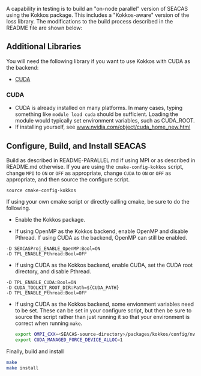 A capability in testing is to build an "on-node parallel" version of
SEACAS using the Kokkos package. This includes a "Kokkos-aware" version of
the Ioss library. The modifications to the build process described in the
README file are shown below:

## Additional Libraries

You will need the following library if you want to use Kokkos with CUDA as the backend:

* [CUDA](#cuda)

### CUDA

  * CUDA is already installed on many platforms. In many cases, typing something like `module load cuda` should be sufficient. Loading the module would typically set environment variables, such as CUDA_ROOT.
  * If installing yourself, see www.nvidia.com/object/cuda_home_new.html

## Configure, Build, and Install SEACAS
Build as described in README-PARALLEL.md if using MPI or as described in README.md
otherwise.  If you are using the `cmake-config-kokkos` script, change `MPI` to
`ON` or `OFF` as appropriate, change `CUDA` to `ON` or `OFF`
as appropriate, and then source the configure script.

```
source cmake-config-kokkos
```

If using your own cmake script or directly calling cmake, be sure to do the following.

* Enable the Kokkos package.

* If using OpenMP as the Kokkos backend, enable OpenMP and disable Pthread.
If using CUDA as the backend, OpenMP can still be enabled.

```
-D SEACASProj_ENABLE_OpenMP:Bool=ON
-D TPL_ENABLE_Pthread:Bool=OFF
```

* If using CUDA as the Kokkos backend, enable CUDA, set the CUDA root directory, and disable Pthread.
```
-D TPL_ENABLE_CUDA:Bool=ON
-D CUDA_TOOLKIT_ROOT_DIR:Path=${CUDA_PATH}
-D TPL_ENABLE_Pthread:Bool=OFF
```

* If using CUDA as the Kokkos backend, some envionment variables need to be set. These can be set in your configure script, but then be sure to source the script rather than just running it so that your environment is correct when running `make`.
  ```bash
  export OMPI_CXX=<SEACAS-source-directory>/packages/kokkos/config/nvcc_wrapper
  export CUDA_MANAGED_FORCE_DEVICE_ALLOC=1
  ```

Finally, build and install

```bash
make
make install
```
